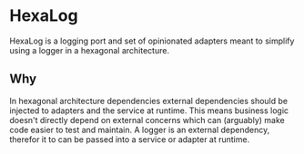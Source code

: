 # HexaLog

HexaLog is a logging port and set of opinionated adapters meant to simplify using a logger in a hexagonal architecture.

## Why

In hexagonal architecture dependencies external dependencies should be injected to adapters and the service at runtime. This means business logic doesn't directly depend on external concerns which can (arguably) make code easier to test and maintain. A logger is an external dependency, therefor it to can be passed into a service or adapter at runtime.


```python

```
